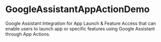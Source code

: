 # GoogleAssistantAppActionDemo
Google Assistant Integration for App Launch &amp; Feature Access that can enable users to launch app or specific features using Google Assistant through App Actions.
